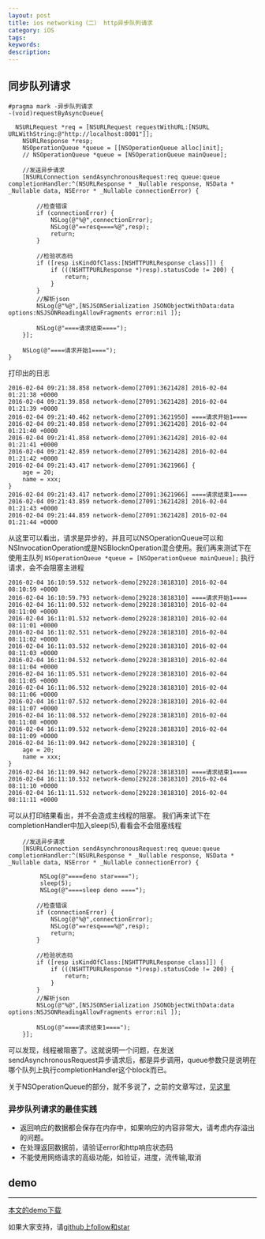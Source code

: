 ```yaml
---
layout: post
title: ios networking（二） http异步队列请求
category: iOS
tags:
keywords:
description:
---
```



## 同步队列请求

````objc
#pragma mark -异步队列请求
-(void)requestByAsyncQueue{

  NSURLRequest *req = [NSURLRequest requestWithURL:[NSURL URLWithString:@"http://localhost:8001"]];
    NSURLResponse *resp;
    NSOperationQueue *queue = [[NSOperationQueue alloc]init];
    // NSOperationQueue *queue = [NSOperationQueue mainQueue];

    //发送异步请求
    [NSURLConnection sendAsynchronousRequest:req queue:queue completionHandler:^(NSURLResponse * _Nullable response, NSData * _Nullable data, NSError * _Nullable connectionError) {

        //检查错误
        if (connectionError) {
            NSLog(@"%@",connectionError);
            NSLog(@"==resq====%@",resp);
            return;
        }

        //检验状态码
        if ([resp isKindOfClass:[NSHTTPURLResponse class]]) {
            if (((NSHTTPURLResponse *)resp).statusCode != 200) {
                return;
            }
        }
        //解析json
        NSLog(@"%@",[NSJSONSerialization JSONObjectWithData:data options:NSJSONReadingAllowFragments error:nil ]);

        NSLog(@"====请求结束====");
    }];

    NSLog(@"====请求开始1====");
}

````

打印出的日志

````
2016-02-04 09:21:38.858 network-demo[27091:3621428] 2016-02-04 01:21:38 +0000
2016-02-04 09:21:39.858 network-demo[27091:3621428] 2016-02-04 01:21:39 +0000
2016-02-04 09:21:40.462 network-demo[27091:3621950] ====请求开始1====
2016-02-04 09:21:40.858 network-demo[27091:3621428] 2016-02-04 01:21:40 +0000
2016-02-04 09:21:41.858 network-demo[27091:3621428] 2016-02-04 01:21:41 +0000
2016-02-04 09:21:42.859 network-demo[27091:3621428] 2016-02-04 01:21:42 +0000
2016-02-04 09:21:43.417 network-demo[27091:3621966] {
    age = 20;
    name = xxx;
}
2016-02-04 09:21:43.417 network-demo[27091:3621966] ====请求结束1====
2016-02-04 09:21:43.859 network-demo[27091:3621428] 2016-02-04 01:21:43 +0000
2016-02-04 09:21:44.859 network-demo[27091:3621428] 2016-02-04 01:21:44 +0000
````


从这里可以看出，请求是异步的，并且可以NSOperationQueue可以和NSInvocationOperation或是NSBlocknOperation混合使用。我们再来测试下在使用主队列 ```` NSOperationQueue *queue = [NSOperationQueue mainQueue]; ```` 执行请求，会不会阻塞主进程

````
2016-02-04 16:10:59.532 network-demo[29228:3818310] 2016-02-04 08:10:59 +0000
2016-02-04 16:10:59.793 network-demo[29228:3818310] ====请求开始1====
2016-02-04 16:11:00.532 network-demo[29228:3818310] 2016-02-04 08:11:00 +0000
2016-02-04 16:11:01.532 network-demo[29228:3818310] 2016-02-04 08:11:01 +0000
2016-02-04 16:11:02.531 network-demo[29228:3818310] 2016-02-04 08:11:02 +0000
2016-02-04 16:11:03.532 network-demo[29228:3818310] 2016-02-04 08:11:03 +0000
2016-02-04 16:11:04.532 network-demo[29228:3818310] 2016-02-04 08:11:04 +0000
2016-02-04 16:11:05.531 network-demo[29228:3818310] 2016-02-04 08:11:05 +0000
2016-02-04 16:11:06.532 network-demo[29228:3818310] 2016-02-04 08:11:06 +0000
2016-02-04 16:11:07.532 network-demo[29228:3818310] 2016-02-04 08:11:07 +0000
2016-02-04 16:11:08.532 network-demo[29228:3818310] 2016-02-04 08:11:08 +0000
2016-02-04 16:11:09.532 network-demo[29228:3818310] 2016-02-04 08:11:09 +0000
2016-02-04 16:11:09.942 network-demo[29228:3818310] {
    age = 20;
    name = xxx;
}
2016-02-04 16:11:09.942 network-demo[29228:3818310] ====请求结束1====
2016-02-04 16:11:10.532 network-demo[29228:3818310] 2016-02-04 08:11:10 +0000
2016-02-04 16:11:11.532 network-demo[29228:3818310] 2016-02-04 08:11:11 +0000
````

可以从打印结果看出，并不会造成主线程的阻塞。 我们再来试下在completionHandler中加入sleep(5),看看会不会阻塞线程

````
    //发送异步请求
    [NSURLConnection sendAsynchronousRequest:req queue:queue completionHandler:^(NSURLResponse * _Nullable response, NSData * _Nullable data, NSError * _Nullable connectionError) {

         NSLog(@"====deno star====");
         sleep(5);
         NSLog(@"====sleep deno ====");

        //检查错误
        if (connectionError) {
            NSLog(@"%@",connectionError);
            NSLog(@"==resq====%@",resp);
            return;
        }

        //检验状态码
        if ([resp isKindOfClass:[NSHTTPURLResponse class]]) {
            if (((NSHTTPURLResponse *)resp).statusCode != 200) {
                return;
            }
        }
        //解析json
        NSLog(@"%@",[NSJSONSerialization JSONObjectWithData:data options:NSJSONReadingAllowFragments error:nil ]);

        NSLog(@"====请求结束1====");
    }];

````

可以发现，线程被阻塞了。这就说明一个问题，在发送sendAsynchronousRequest异步请求后，都是异步调用，queue参数只是说明在哪个队列上执行completionHandler这个block而已。

关于NSOperationQueue的部分，就不多说了，之前的文章写过，[见这里](http://liuyanwei.jumppo.com/2015/08/19/ios-ThreadAndAsynchronization.html)

### 异步队列请求的最佳实践

-   返回响应的数据都会保存在内存中，如果响应的内容非常大，请考虑内存溢出的问题。
-   在处理返回数据前，请验证error和http响应状态码
-   不能使用网络请求的高级功能，如验证，进度，流传输,取消


## demo
---

[本文的demo下载](https://github.com/coolnameismy/demo/network-demo)

如果大家支持，请[github上follow和star](https://github.com/coolnameismy)


